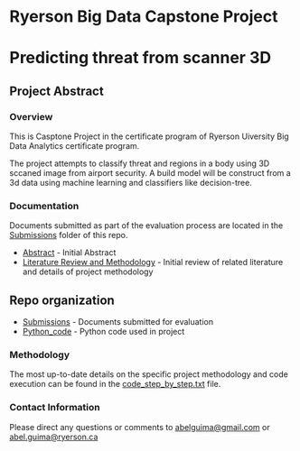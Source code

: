 # Ryerson Big Data Capstone Project
# Predicting threat from scanner 3D

## Project Abstract

### Overview

This is Casptone Project in the certificate program of Ryerson Uiversity Big Data Analytics certificate program.

The project attempts to classify threat and regions in a body using 3D sccaned image from airport security. A build model will be construct from a 3d data using machine learning and classifiers like decision-tree.

### Documentation

Documents submitted as part of the evaluation process are located in the
[Submissions](/Submissions/) folder of this repo.

- [Abstract](/Submissions/) - Initial Abstract
- [Literature Review and Methodology](/Submissions/) -
Initial review of related literature and details of project methodology

## Repo organization

- [Submissions](/Submissions/) - Documents submitted for evaluation
- [Python_code](/Python_code/) - Python code used in project

### Methodology

The most up-to-date details on the specific project methodology and code 
execution can be found in the [code_step_by_step.txt](/code_step_by_step.txt) 
file.

### Contact Information

Please direct any questions or comments to abelguima@gmail.com or abel.guima@ryerson.ca